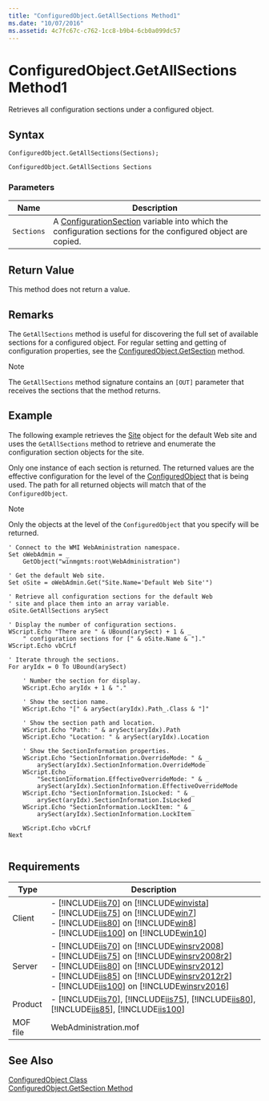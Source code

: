```yaml
---
title: "ConfiguredObject.GetAllSections Method1"
ms.date: "10/07/2016"
ms.assetid: 4c7fc67c-c762-1cc8-b9b4-6cb0a099dc57
---
```

# ConfiguredObject.GetAllSections Method1

Retrieves all configuration sections under a configured object.  
  
## Syntax  
  
```jscript#  
ConfiguredObject.GetAllSections(Sections);  
```  
  
```vbs  
ConfiguredObject.GetAllSections Sections  
```  
  
### Parameters  
  
|Name|Description|  
|----------|-----------------|  
|`Sections`|A [ConfigurationSection](../wmi-provider/configurationsection-class.md) variable into which the configuration sections for the configured object are copied.|  
  
## Return Value  

 This method does not return a value.  
  
## Remarks  

 The `GetAllSections` method is useful for discovering the full set of available sections for a configured object. For regular setting and getting of configuration properties, see the [ConfiguredObject.GetSection](../wmi-provider/configuredobject-getsection-method.md) method.  
  
> [!NOTE]
>  The `GetAllSections` method signature contains an `[OUT]` parameter that receives the sections that the method returns.  
  
## Example  

 The following example retrieves the [Site](../wmi-provider/site-class.md) object for the default Web site and uses the `GetAllSections` method to retrieve and enumerate the configuration section objects for the site.  
  
 Only one instance of each section is returned. The returned values are the effective configuration for the level of the [ConfiguredObject](../wmi-provider/configuredobject-class.md) that is being used. The path for all returned objects will match that of the `ConfiguredObject`.  
  
> [!NOTE]
> Only the objects at the level of the `ConfiguredObject` that you specify will be returned.  
  
```  
' Connect to the WMI WebAministration namespace.  
Set oWebAdmin = _  
    GetObject("winmgmts:root\WebAdministration")  
  
' Get the default Web site.  
Set oSite = oWebAdmin.Get("Site.Name='Default Web Site'")  
  
' Retrieve all configuration sections for the default Web  
' site and place them into an array variable.  
oSite.GetAllSections arySect  
  
' Display the number of configuration sections.  
WScript.Echo "There are " & UBound(arySect) + 1 & _  
    " configuration sections for [" & oSite.Name & "]."  
WScript.Echo vbCrLf  
  
' Iterate through the sections.  
For aryIdx = 0 To UBound(arySect)  
  
    ' Number the section for display.  
    WScript.Echo aryIdx + 1 & "."  
  
    ' Show the section name.  
    WScript.Echo "[" & arySect(aryIdx).Path_.Class & "]"  
  
    ' Show the section path and location.  
    WScript.Echo "Path: " & arySect(aryIdx).Path  
    WScript.Echo "Location: " & arySect(aryIdx).Location  
  
    ' Show the SectionInformation properties.  
    WScript.Echo "SectionInformation.OverrideMode: " & _  
        arySect(aryIdx).SectionInformation.OverrideMode  
    WScript.Echo _  
        "SectionInformation.EffectiveOverrideMode: " & _  
        arySect(aryIdx).SectionInformation.EffectiveOverrideMode  
    WScript.Echo "SectionInformation.IsLocked: " & _  
        arySect(aryIdx).SectionInformation.IsLocked  
    WScript.Echo "SectionInformation.LockItem: " & _  
        arySect(aryIdx).SectionInformation.LockItem  
  
    WScript.Echo vbCrLf  
Next  
  
```  
  
## Requirements  
  
|Type|Description|  
|----------|-----------------|  
|Client|-   [!INCLUDE[iis70](../wmi-provider/includes/iis70-md.md)] on [!INCLUDE[winvista](../wmi-provider/includes/winvista-md.md)]<br />-   [!INCLUDE[iis75](../wmi-provider/includes/iis75-md.md)] on [!INCLUDE[win7](../wmi-provider/includes/win7-md.md)]<br />-   [!INCLUDE[iis80](../wmi-provider/includes/iis80-md.md)] on [!INCLUDE[win8](../wmi-provider/includes/win8-md.md)]<br />-   [!INCLUDE[iis100](../wmi-provider/includes/iis100-md.md)] on [!INCLUDE[win10](../wmi-provider/includes/win10-md.md)]|  
|Server|-   [!INCLUDE[iis70](../wmi-provider/includes/iis70-md.md)] on [!INCLUDE[winsrv2008](../wmi-provider/includes/winsrv2008-md.md)]<br />-   [!INCLUDE[iis75](../wmi-provider/includes/iis75-md.md)] on [!INCLUDE[winsrv2008r2](../wmi-provider/includes/winsrv2008r2-md.md)]<br />-   [!INCLUDE[iis80](../wmi-provider/includes/iis80-md.md)] on [!INCLUDE[winsrv2012](../wmi-provider/includes/winsrv2012-md.md)]<br />-   [!INCLUDE[iis85](../wmi-provider/includes/iis85-md.md)] on [!INCLUDE[winsrv2012r2](../wmi-provider/includes/winsrv2012r2-md.md)]<br />-   [!INCLUDE[iis100](../wmi-provider/includes/iis100-md.md)] on [!INCLUDE[winsrv2016](../wmi-provider/includes/winsrv2016-md.md)]|  
|Product|-   [!INCLUDE[iis70](../wmi-provider/includes/iis70-md.md)], [!INCLUDE[iis75](../wmi-provider/includes/iis75-md.md)], [!INCLUDE[iis80](../wmi-provider/includes/iis80-md.md)], [!INCLUDE[iis85](../wmi-provider/includes/iis85-md.md)], [!INCLUDE[iis100](../wmi-provider/includes/iis100-md.md)]|  
|MOF file|WebAdministration.mof|  
  
## See Also  

 [ConfiguredObject Class](../wmi-provider/configuredobject-class.md)   
 [ConfiguredObject.GetSection Method](../wmi-provider/configuredobject-getsection-method.md)
